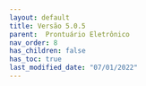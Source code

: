 ```yaml
---
layout: default
title: Versão 5.0.5
parent:  Prontuário Eletrônico
nav_order: 8
has_children: false
has_toc: true
last_modified_date: "07/01/2022"
---
```


